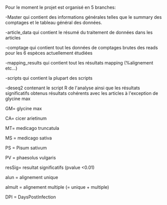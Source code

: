 Pour le moment le projet est organisé en 5 branches:

-Master qui contient des informations générales telles que le summary des comptages et le tableau général des données.

-article_data qui contient le résumé du traitement de données dans les articles

-comptage qui contient tout les données de comptages brutes des reads pour les 6 espèces actuellement étudiées

-mapping_results qui contient tout les résultats mapping (%alignement etc...)

-scripts qui contient la plupart des scripts

-deseq2 contenant le script R de l'analyse ainsi que les résultats significatifs obtenus
 résultats cohérents avec les articles à l'exception de glycine max
 
GM= glycine max

CA= cicer arietinum

MT= medicago truncatula

MS = medicago sativa

PS = Pisum sativum

PV = phaesolus vulgaris 

resSig= resultat significatifs (pvalue <0.01)

alun = alignement unique

almult = alignement multiple (= unique + multiple)

DPI = DaysPostInfection

